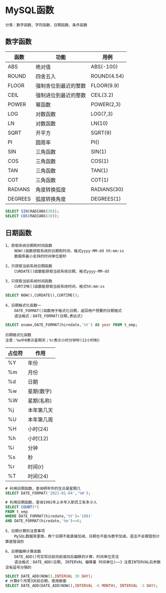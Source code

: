 # MySQL函数
    分类：数字函数、字符函数、日期函数、条件函数
    
## 数字函数
|函数|功能|用例|
|---|---|---|
|ABS|绝对值|ABS(-100)|
|ROUND|四舍五入|ROUND(4.54)|
|FLOOR|强制舍位到最近的整数|FLOOR(9.9)|
|CEIL|强制进位到最近的整数|CEIL(3.2)|
|POWER|幂函数|POWER(2,3)|
|LOG|对数函数|LOG(7,3)|
|LN|对数函数|LN(10)|
|SQRT|开平方|SQRT(9)|
|PI|圆周率|PI()|
|SIN|三角函数|SIN(1)|
|COS|三角函数|COS(1)|
|TAN|三角函数|TAN(1)|
|COT|三角函数|COT(1)|
|RADIANS|角度转换弧度|RADIANS(30)|
|DEGREES|弧度转换角度|DEGREES(1)|

```sql
SELECT SIN(RADIANS(30));
SELECT COS(RADIANS(30));
```

## 日期函数
    1、获取系统日期和时间函数
        NOW()函数获取系统的日期和时间，格式yyyy-MM-dd hh:mm:ss
        数据库最小支持的时间单位是秒
    
    2、只获取当前系统日期函数
        CURDATE()函数能获取当前系统日期，格式yyyy-MM-dd
    
    3、只获取当前系统时间函数
        CURTIME()函数能获取当前系统时间，格式hh:mm:ss
        
```sql
SELECT NOW(),CURDATE(),CURTIME();
```

    4、日期格式化函数一
        DATE_FORMAT()函数用于格式化日期，返回用户想要的日期格式
        语法格式：DATE_FORMAT(日期,表达式)
        
```sql
SELECT ename,DATE_FORMAT(hiredate,'%Y') AS year FROM t_emp;
```

    日期格式化函数
    注意：%w中0表示星期天；%r表示小时分钟秒(12小时制)

|占位符|作用|
|----|----|
|%Y|年份|
|%m|月份|
|%d|日期|
|%w|星期(数字)|
|%W|星期(名称)|
|%j|本年第几天|
|%U|本年第几周|
|%H|小时(24)|
|%h|小时(12)|
|%i|分钟|
|%s|秒|
|%r|时间(r)|
|%T|时间(24)|

```sql
# 利用日期函数，查询明年你的生日是星期几
SELECT DATE_FORMAT('2021-01-04','%W');

# 利用日期函数，查询1981年上半年入职员工有多少人
SELECT COUNT(*)
FROM t_emp
WHERE DATE_FORMAT(hiredate,'%Y')='1981'
AND DATE_FORMAT(hiredate,'%m')<=6;
```

    5、日期计算的注意事项
        MySQL数据库里面，两个日期不能直接加减，日期也不能与数字加减，语法不会报错但计算是错误的
        
    6、日期偏移计算函数
        DATE_ADD()可实现日前向前或向后偏移的计算，时间单位灵活
        语法格式：DATE_ADD(日期, INTERVAL 偏移量 时间单位)——》注意INTERVAL后参数没有逗号分隔的
        

```sql
SELECT DATE_ADD(NOW(),INTERVAL 30 DAY);
# 计算6个月零3天前日期，使用嵌套
SELECT DATE_ADD(DATE_ADD(NOW(),INTERVAL -6 MONTH), INTERVAL -3 DAY);
```





